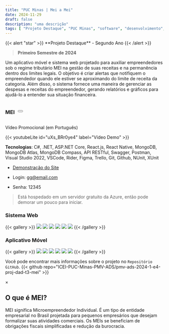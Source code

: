 ```yaml
---
title: "PUC Minas | Mei a Mei"
date: 2024-11-29
draft: false
description: "uma descrição"
tags: [ "Projeto Destaque", "PUC Minas", "software", "desenvolvimento", "javascript", "mongoDB", "React.js", "React Native" ]
---
```

<head>
  <link rel="stylesheet" href="https://cdnjs.cloudflare.com/ajax/libs/font-awesome/6.0.0-beta3/css/all.min.css">
</head>
  <script>
    // Script para lidar com a exibição do modal
    window.onclick = function(event) {
      var modal = document.getElementById('meiModal');
      if (event.target == modal) {
        modal.style.display = "none";
      }
    }
    // Script para fechar o modal com a tecla Esc
    document.onkeydown = function(event) {
      var modal = document.getElementById('meiModal');
      if (event.key === "Escape") {
        modal.style.display = "none";
      }
    }
  </script>
{{< alert "star" >}}
**Projeto Destaque** - Segundo Ano
{{< /alert >}}

>**Primeiro Semestre de 2024**


Um aplicativo móvel e sistema web projetado para auxiliar empreendedores sob o regime tributário MEI na gestão de suas receitas e na permanência dentro dos limites legais. O objetivo é criar alertas que notifiquem o empreendedor quando ele estiver se aproximando do limite de receita da categoria. Além disso, o sistema fornece uma maneira de gerenciar as despesas e receitas do empreendedor, gerando relatórios e gráficos para ajudá-lo a entender sua situação financeira.


<div style="display: flex; gap: 10px; align-items: center;">

### MEI

<button onclick="document.getElementById('meiModal').style.display='block'">
  <i class="fas fa-info-circle" title="Clique para mais informações sobre MEI"></i>
</button>

</div>

Vídeo Promocional (em Português)

{{< youtubeLite id="uXs_BRr0ye4" label="Vídeo Demo" >}}


**Tecnologias**: C#, .NET, ASP.NET Core, React.js, React Native, MongoDB, MongoDB Atlas, MongoDB Compass, API RESTful, Swagger, Postman, Visual Studio 2022, VSCode, Rider, Figma, Trello, Git, Github, NUnit, XUnit

- [Demonstração do Site](https://meiameipuc.azurewebsites.net/)

- Login: gg@email.com

- Senha: 12345

> Está hospedado em um servidor gratuito da Azure, então pode demorar um pouco para iniciar.

### Sistema Web 

{{< gallery >}}
  <img src="featured.png"           class="grid-w50 md:grid-w33 xl:grid-w25" />
  <img src="gallery/Mei1.png" class="grid-w500 md:grid-w33 xl:grid-w25" />
  <img src="gallery/Mei2.png" class="grid-w50 md:grid-w33 xl:grid-w25" />
  <img src="gallery/Mei3.png" class="grid-w50 md:grid-w33 xl:grid-w25" />
  <img src="gallery/Mei4.png" class="grid-w50 md:grid-w33 xl:grid-w25" />
  <img src="gallery/Mei5.png" class="grid-w50 md:grid-w33 xl:grid-w25" />
{{< /gallery >}}

### Aplicativo Móvel

{{< gallery >}}
  <img src="gallery/Mei01.png" class="grid-w50 md:grid-w33 xl:grid-w25" />
  <img src="gallery/Mei02.png" class="grid-w50 md:grid-w33 xl:grid-w25" />
  <img src="gallery/Mei03.png" class="grid-w50 md:grid-w33 xl:grid-w25" />
  <img src="gallery/Mei04.png" class="grid-w50 md:grid-w33 xl:grid-w25" />
  <img src="gallery/Mei05.png" class="grid-w50 md:grid-w33 xl:grid-w25" />
  <img src="gallery/Mei06.png" class="grid-w50 md:grid-w33 xl:grid-w25" />
{{< /gallery >}}


Você pode encontrar mais informações sobre o projeto no `Repositório GitHub`.
{{< github repo="ICEI-PUC-Minas-PMV-ADS/pmv-ads-2024-1-e4-proj-dad-t3-mei" >}}


<!-- O Modal -->
<div id="meiModal" class="modal">
  <div class="modal-content">
    <span class="close" onclick="document.getElementById('meiModal').style.display='none'">&times;</span>
    <h2>
      <i class="fas fa-info-circle" ></i>
      O que é MEI?
      </h2>
      <p>MEI significa Microempreendedor Individual. É um tipo de entidade empresarial no Brasil projetada para pequenos empresários que desejam formalizar suas atividades comerciais. Os MEIs se beneficiam de obrigações fiscais simplificadas e redução da burocracia.</p>
  </div>
</div>
